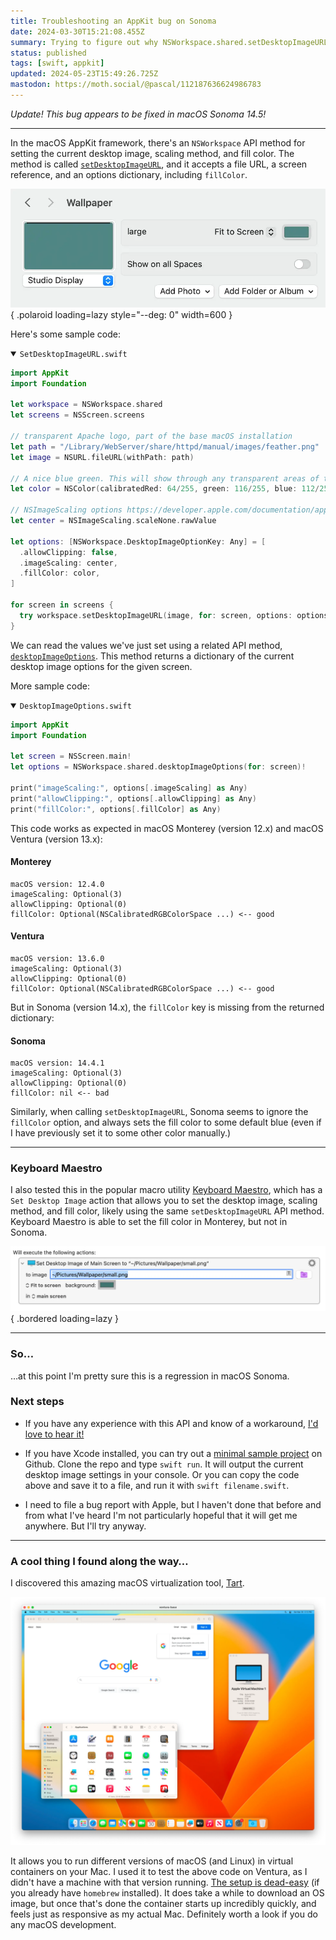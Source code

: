 ```yaml
---
title: Troubleshooting an AppKit bug on Sonoma
date: 2024-03-30T15:21:08.455Z
summary: Trying to figure out why NSWorkspace.shared.setDesktopImageURL no longer honors the fillColor option to set the desktop fill color. This used to work in macOS Monterey and Ventura, but no longer works in macOS Sonoma.
status: published
tags: [swift, appkit]
updated: 2024-05-23T15:49:26.725Z
mastodon: https://moth.social/@pascal/112187636624986783
---
```


_Update! This bug appears to be fixed in macOS Sonoma 14.5!_

---

In the macOS AppKit framework, there's an `NSWorkspace` API method for setting the current desktop image, scaling method, and fill color. The method is called [`setDesktopImageURL`](https://developer.apple.com/documentation/appkit/nsworkspace/1527228-setdesktopimageurl), and it accepts a file URL, a screen reference, and an options dictionary, including `fillColor`.

![Wallpaper settings in macOS](./wallpaper.webp){ .polaroid loading=lazy style="--deg: 0" width=600 }

Here's some sample code:

<details open>
  <summary><code>SetDesktopImageURL.swift</code></summary>

```swift
import AppKit
import Foundation

let workspace = NSWorkspace.shared
let screens = NSScreen.screens

// transparent Apache logo, part of the base macOS installation
let path = "/Library/WebServer/share/httpd/manual/images/feather.png"
let image = NSURL.fileURL(withPath: path)

// A nice blue green. This will show through any transparent areas of the desktop image
let color = NSColor(calibratedRed: 64/255, green: 116/255, blue: 112/255, alpha: 1.0)

// NSImageScaling options https://developer.apple.com/documentation/appkit/nsimagescaling
let center = NSImageScaling.scaleNone.rawValue

let options: [NSWorkspace.DesktopImageOptionKey: Any] = [
  .allowClipping: false,
  .imageScaling: center,
  .fillColor: color,
]

for screen in screens {
  try workspace.setDesktopImageURL(image, for: screen, options: options)
}
```

</details>

We can read the values we've just set using a related API method, [`desktopImageOptions`](https://developer.apple.com/documentation/appkit/nsworkspace/1530855-desktopimageoptions). This method returns a dictionary of the current desktop image options for the given screen.

More sample code:

<details open>
  <summary><code>DesktopImageOptions.swift</code></summary>

```swift
import AppKit
import Foundation

let screen = NSScreen.main!
let options = NSWorkspace.shared.desktopImageOptions(for: screen)!

print("imageScaling:", options[.imageScaling] as Any)
print("allowClipping:", options[.allowClipping] as Any)
print("fillColor:", options[.fillColor] as Any)
```

</details>

This code works as expected in macOS Monterey (version 12.x) and macOS Ventura (version 13.x):

#### Monterey

```console
macOS version: 12.4.0
imageScaling: Optional(3)
allowClipping: Optional(0)
fillColor: Optional(NSCalibratedRGBColorSpace ...) <-- good
```

#### Ventura

```console
macOS version: 13.6.0
imageScaling: Optional(3)
allowClipping: Optional(0)
fillColor: Optional(NSCalibratedRGBColorSpace ...) <-- good
```

But in Sonoma (version 14.x), the `fillColor` key is missing from the returned dictionary:

#### Sonoma

```console
macOS version: 14.4.1
imageScaling: Optional(3)
allowClipping: Optional(0)
fillColor: nil <-- bad
```

Similarly, when calling `setDesktopImageURL`, Sonoma seems to ignore the `fillColor` option, and always sets the fill color to some default blue (even if I have previously set it to some other color manually.)

---

### Keyboard Maestro

I also tested this in the popular macro utility [Keyboard Maestro](https://www.keyboardmaestro.com), which has a `Set Desktop Image` action that allows you to set the desktop image, scaling method, and fill color, likely using the same `setDesktopImageURL` API method. Keyboard Maestro is able to set the fill color in Monterey, but not in Sonoma.

![Keyboard Maestro](./keyboard-maestro.webp){ .bordered loading=lazy }

---

### So…

…at this point I'm pretty sure this is a regression in macOS Sonoma.

### Next steps

- If you have any experience with this API and know of a workaround, [I'd love to hear it!](mailto:pascal+fillcolor@pascal.com)

- If you have Xcode installed, you can try out a [minimal sample project](https://github.com/pascalpp/current-desktop-color) on Github. Clone the repo and type `swift run`. It will output the current desktop image settings in your console. Or you can copy the code above and save it to a file, and run it with `swift filename.swift`.

- I need to file a bug report with Apple, but I haven't done that before and from what I've heard I'm not particularly hopeful that it will get me anywhere. But I'll try anyway.

---

### A cool thing I found along the way…

I discovered this amazing macOS virtualization tool, [Tart](https://tart.run/quick-start/).

![macOS Ventura running in Tart](./tart-ventura.webp)

It allows you to run different versions of macOS (and Linux) in virtual containers on your Mac. I used it to test the above code on Ventura, as I didn't have a machine with that version running. [The setup is dead-easy](https://tart.run/quick-start/) (if you already have `homebrew` installed). It does take a while to download an OS image, but once that's done the container starts up incredibly quickly, and feels just as responsive as my actual Mac. Definitely worth a look if you do any macOS development.

<style>
  li + li {
    margin-top: 0.5em;
  }
</style>
